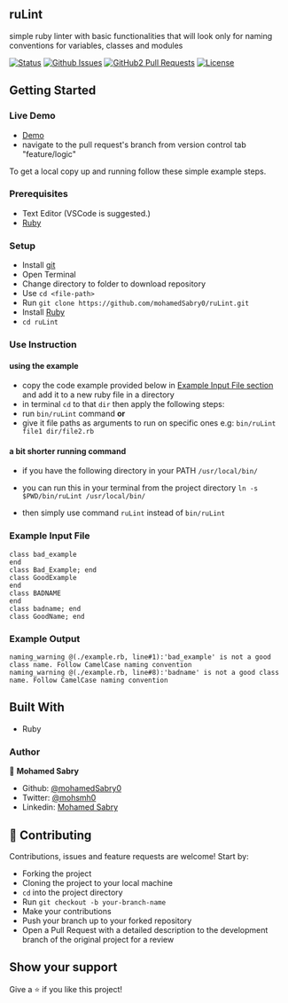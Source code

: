 ## ruLint
simple ruby linter with basic functionalities that will look only
for naming conventions for variables, classes and modules

[![Status](https://img.shields.io/badge/status-active-success.svg)](https://github.com/mohamedSabry0/ruLint)
[![Github Issues](https://img.shields.io/badge/GitHub-Issues-orange)](https://github.com/umohamedSabry0/ruLint/issues)
[![GitHub2 Pull Requests](https://img.shields.io/badge/GitHub-Pull%20Requests-blue)](https://github.com/mohamedSabry0/ruLint/pulls)
[![License](https://img.shields.io/badge/license-MIT-blue.svg)](/LICENSE)

## Getting Started

### Live Demo
- [Demo](https://repl.it/@mohammadSabri/ruLint)
- navigate to the pull request's branch from version control tab "feature/logic"

To get a local copy up and running follow these simple example steps.

### Prerequisites

- Text Editor (VSCode is suggested.)
- [Ruby](https://ruby-doc.org/downloads/)

### Setup

- Install [git](https://git-scm.com/downloads)
- Open Terminal
- Change directory to folder to download repository
- Use `cd <file-path>`
- Run `git clone https://github.com/mohamedSabry0/ruLint.git`
- Install [Ruby](https://ruby-doc.org/downloads/)
- `cd ruLint`


### Use Instruction
#### using the example
- copy the code example provided below in [Example Input File section](#example-input-file) and add it to a new ruby file in a directory
- in terminal `cd` to that `dir` then apply the following steps:
- run `bin/ruLint` command
**or**
- give it file paths as arguments to run on specific ones e.g:
`bin/ruLint file1 dir/file2.rb`

#### a bit shorter running command
- if you have the following directory in your PATH 
`/usr/local/bin/`

- you can run this in your terminal from the project directory
`ln -s $PWD/bin/ruLint /usr/local/bin/`

- then simply use command `ruLint` instead of `bin/ruLint`

### Example Input File
```
class bad_example
end
class Bad_Example; end
class GoodExample
end
class BADNAME
end
class badname; end
class GoodName; end

```

### Example Output
```
naming_warning @(./example.rb, line#1):'bad_example' is not a good class name. Follow CamelCase naming convention
naming_warning @(./example.rb, line#8):'badname' is not a good class name. Follow CamelCase naming convention
```

## Built With

- Ruby

### Author

👤 **Mohamed Sabry**

- Github: [@mohamedSabry0](https://github.com/mohamedSabry0)
- Twitter: [@mohsmh0](https://twitter.com/mohsmh0)
- Linkedin: [Mohamed Sabry](https://www.linkedin.com/in/mohamed-sabry-1322b1105/)

## 🤝 Contributing

Contributions, issues and feature requests are welcome! Start by:

- Forking the project
- Cloning the project to your local machine
- `cd` into the project directory
- Run `git checkout -b your-branch-name`
- Make your contributions
- Push your branch up to your forked repository
- Open a Pull Request with a detailed description to the development branch of the original project for a review


## Show your support

Give a ⭐️ if you like this project!
